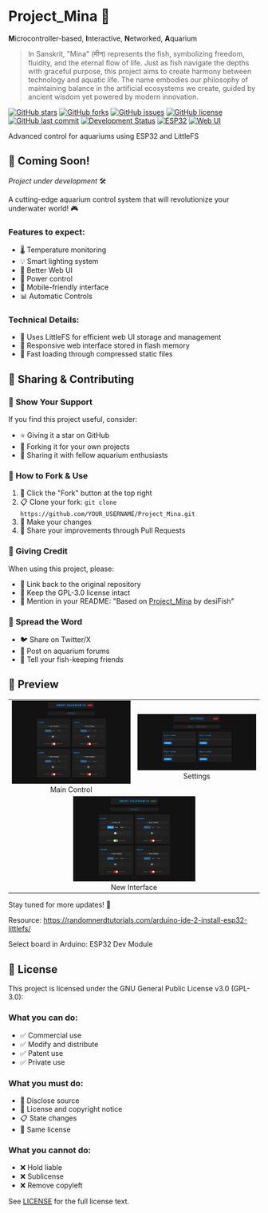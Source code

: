 # Project_Mina 🐠
**M**icrocontroller-based, **I**nteractive, **N**etworked, **A**quarium

> In Sanskrit, "Mina" (मीन) represents the fish, symbolizing freedom, fluidity, and the eternal flow of life. Just as fish navigate the depths with graceful purpose, this project aims to create harmony between technology and aquatic life. The name embodies our philosophy of maintaining balance in the artificial ecosystems we create, guided by ancient wisdom yet powered by modern innovation.

[![GitHub stars](https://img.shields.io/github/stars/desiFish/Project_Mina)](https://github.com/desiFish/Project_Mina/stargazers)
[![GitHub forks](https://img.shields.io/github/forks/desiFish/Project_Mina)](https://github.com/desiFish/Project_Mina/network)
[![GitHub issues](https://img.shields.io/github/issues/desiFish/Project_Mina)](https://github.com/desiFish/Project_Mina/issues)
[![GitHub license](https://img.shields.io/github/license/desiFish/Project_Mina)](https://github.com/desiFish/Project_Mina/blob/main/LICENSE)
[![GitHub last commit](https://img.shields.io/github/last-commit/desiFish/Project_Mina)](https://github.com/desiFish/Project_Mina/commits/main)
[![Development Status](https://img.shields.io/badge/status-in%20development-yellow)](https://github.com/desiFish/Project_Mina)
[![ESP32](https://img.shields.io/badge/device-ESP32-blue)](https://github.com/desiFish/Project_Mina)
[![Web UI](https://img.shields.io/badge/interface-Web%20UI-brightgreen)](https://github.com/desiFish/Project_Mina)

 Advanced control for aquariums using ESP32 and LittleFS

## 🌊 Coming Soon! 
_Project under development_ 🛠️

A cutting-edge aquarium control system that will revolutionize your underwater world! 🎮

### Features to expect:
- 🌡️ Temperature monitoring
- 💡 Smart lighting system
- 🤜 Better Web UI
- 🔌 Power control
- 📱 Mobile-friendly interface
- 📊 Automatic Controls

### Technical Details:
- 💾 Uses LittleFS for efficient web UI storage and management
- 📱 Responsive web interface stored in flash memory
- 🔄 Fast loading through compressed static files

## 🤝 Sharing & Contributing

### 🌟 Show Your Support
If you find this project useful, consider:
- ⭐ Giving it a star on GitHub
- 🔄 Forking it for your own projects
- 📢 Sharing it with fellow aquarium enthusiasts

### 🎯 How to Fork & Use
1. 🔱 Click the "Fork" button at the top right
2. 📋 Clone your fork: `git clone https://github.com/YOUR_USERNAME/Project_Mina.git`
3. 🔨 Make your changes
4. 💝 Share your improvements through Pull Requests

### 🙏 Giving Credit
When using this project, please:
- 🔗 Link back to the original repository
- 📝 Keep the GPL-3.0 license intact
- 🌈 Mention in your README: "Based on [Project_Mina](https://github.com/desiFish/Project_Mina) by desiFish"

### 💫 Spread the Word
- 🐦 Share on Twitter/X
- 📱 Post on aquarium forums
- 👥 Tell your fish-keeping friends

## 📱 Preview

<table>
<tr>
    <td align="center" width="50%">
        <img src="/index.png" alt="Main Control Page" width="100%">
        <br>Main Control
    </td>
    <td align="center" width="50%">
        <img src="/settings.png" alt="Settings Page" width="100%">
        <br>Settings
    </td>
</tr>
<tr>
    <td align="center" colspan="2">
        <img src="/index_new.png" alt="New Control Interface" width="50%">
        <br>New Interface
    </td>
</tr>
</table>

Stay tuned for more updates! 🚀

Resource: https://randomnerdtutorials.com/arduino-ide-2-install-esp32-littlefs/

Select board in Arduino: ESP32 Dev Module

## 📜 License

This project is licensed under the GNU General Public License v3.0 (GPL-3.0):

### What you can do:
- ✅ Commercial use
- ✅ Modify and distribute
- ✅ Patent use
- ✅ Private use

### What you must do:
- 📢 Disclose source
- 📝 License and copyright notice
- 📋 State changes
- 🔄 Same license

### What you cannot do:
- ❌ Hold liable
- ❌ Sublicense
- ❌ Remove copyleft

See [LICENSE](LICENSE) for the full license text.